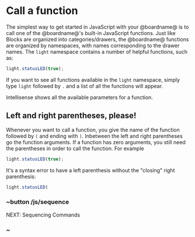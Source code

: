# Call a function

The simplest way to get started in JavaScript with your @boardname@ is to
call one of the @boardname@'s built-in JavaScript functions. Just like Blocks
are organized into categories/drawers, the @boardname@ functions are organized by
namespaces, with names corresponding to the drawer names.  The `light` namespace 
contains a number of helpful functions, such as:

```typescript
light.statusLED(true);
```

If you want to see all functions available in the `light` namespace, simply type `light`
followed by `.` and a list of all the functions will appear. 

Intellisense shows all the available parameters for a function. 

## Left and right parentheses, please!

Whenever you want to call a function, you give the name of the function
followed by `(` and ending with `)`. Inbetween the left and right
parentheses go the function arguments.  If a function has zero arguments, you still
need the parentheses in order to call the function. For example

```typescript
light.statusLED(true);
```

It's a syntax error to have a left parenthesis without the "closing" right parenthesis:

```typescript
light.statusLED(
```

### ~button /js/sequence
NEXT: Sequencing Commands
### ~
